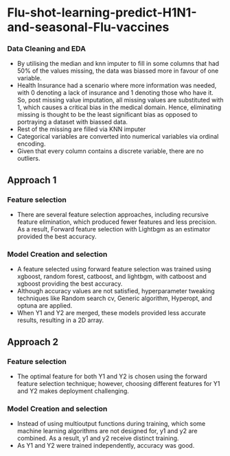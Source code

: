 # Flu-shot-learning-predict-H1N1-and-seasonal-Flu-vaccines

### Data Cleaning and EDA 
- By utilising the median and knn imputer to fill in some columns that had 50% of the values missing, the data was biassed more in favour of one variable.
- Health Insurance had a scenario where more information was needed, with 0 denoting a lack of insurance and 1 denoting those who have it. So, post missing value imputation, all missing values are substituted with 1, which causes a critical bias in the medical domain. Hence, eliminating missing is thought to be the least significant bias as opposed to portraying a dataset with biassed data.
- Rest of the missing are filled via KNN imputer
- Categorical variables are converted into numerical variables via ordinal encoding.
- Given that every column contains a discrete variable, there are no outliers.

## Approach 1


### Feature selection 
- There are several feature selection approaches, including recursive feature elimination, which produced fewer features and less precision. As a result, Forward feature selection with Lightbgm as an estimator provided the best accuracy.

### Model Creation and selection  
- A feature selected using forward feature selection was trained using xgboost, random forest, catboost, and lightbgm, with catboost and xgboost providing the best accuracy.
- Although accuracy values are not satisfied, hyperparameter tweaking techniques like Random search cv, Generic algorithm, Hyperopt, and optuna are applied.
- When Y1 and Y2 are merged, these models provided less accurate results, resulting in a 2D array.

## Approach 2

### Feature selection 
- The optimal feature for both Y1 and Y2 is chosen using the forward feature selection technique; however, choosing different features for Y1 and Y2 makes deployment challenging.

### Model Creation and selection
- Instead of using multioutput functions during training, which some machine learning algorithms are not designed for, y1 and y2 are combined. As a result, y1 and y2 receive distinct training.
- As Y1 and Y2 were trained independently, accuracy was good.




